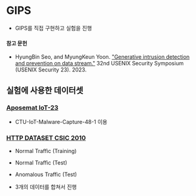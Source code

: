 # GIPS

- GIPS를 직접 구현하고 실험을 진행

#### 참고 문헌

- HyungBin Seo, and MyungKeun Yoon. ["Generative intrusion detection and prevention on data stream."](https://www.usenix.org/conference/usenixsecurity23/presentation/seo) 32nd USENIX Security Symposium (USENIX Security 23). 2023.

## 실험에 사용한 데이터셋

### [Aposemat IoT-23](https://www.stratosphereips.org/datasets-iot23)

- CTU-IoT-Malware-Capture-48-1 이용

### [HTTP DATASET CSIC 2010](https://www.isi.csic.es/dataset/)

- Normal Traffic (Training)

- Normal Traffic (Test)

- Anomalous Traffic (Test)
- 3개의 데이터를 합쳐서 진행
